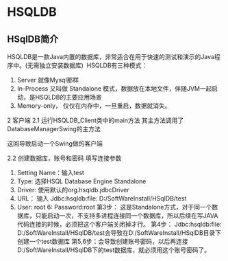 # HSQLDB
<!-- @author DHJT 2019-05-09 -->

## HSqlDB简介
HSQLDB是一款Java内置的数据库，非常适合在用于快速的测试和演示的Java程序中。(无需独立安装数据库) 
HSQLDB有三种模式： 

1. Server 就像Mysql那样 
2. In-Process 又叫做 Standalone 模式，数据放在本地文件，伴随JVM一起启动，是HSQLDB的主要应用场景 
3. Memory-only， 仅仅在内存中，一旦重启，数据就消失。

2 客户端
2.1 运行HSQLDB_Client类中的main方法
其主方法调用了DatabaseManagerSwing的主方法

这回导致启动一个Swing做的客户端

2.2 创建数据库，账号和密码
填写连接参数
1. Setting Name：输入test
2. Type: 选择HSQL Database Engine Standalone
3. Driver: 使用默认的org.hsqldb.jdbcDriver
4. URL： 输入 Jdbc:hsqldb:file: D:/SoftWareInstall/HSqlDB/test
5. User: root
6: Password:root
第3步： 这是Standalone方式，对于同一个数据库，只能启动一次，不支持多进程连接同一个数据库，所以后续在写JAVA代码连接的时候，必须把这个客户端关闭掉才行。
第4步： Jdbc:hsqldb:file: D:/SoftWareInstall/HSqlDB/test会导致在D:/SoftWareInstall/HSqlDB目录下创建一个test数据库
第5,6步：会导致创建账号密码，以后再连接D:/SoftWareInstall/HSqlDB下的test数据库，就必须用这个账号密码了。
